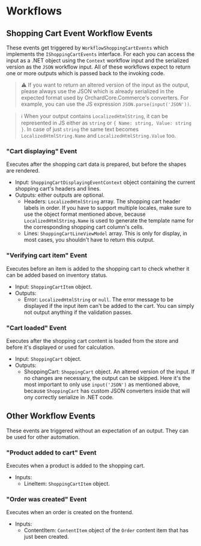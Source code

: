 # Workflows

## Shopping Cart Event Workflow Events

These events get triggered by `WorkflowShoppingCartEvents` which implements the `IShoppingCartEvents` interface. For each you can access the input as a .NET object using the `Context` workflow input and the serialized version as the `JSON` workflow input. All of these workflows expect to return one or more outputs which is passed back to the invoking code.

> ⚠ If you want to return an altered version of the input as the output, please always use the JSON which is already serialized in the expected format used by OrchardCore.Commerce's converters. For example, you can use the JS expression `JSON.parse(input('JSON'))`. <!-- markdownlint-disable-next-line MD028 -->

> ℹ When your output contains `LocalizedHtmlString`, it can be represented in JS either as `string` or `{ Name: string, Value: string }`. In case of just `string` the same text becomes `LocalizedHtmlString.Name` and `LocalizedHtmlString.Value` too.

### "Cart displaying" Event

Executes after the shopping cart data is prepared, but before the shapes are rendered.

- Input: `ShoppingCartDisplayingEventContext` object containing the current shopping cart's headers and lines.
- Outputs: either outputs are optional.
  - Headers: `LocalizedHtmlString` array. The shopping cart header labels in order. If you have to support multiple locales, make sure to use the object format mentioned above, because `LocalizedHtmlString.Name` is used to generate the template name for the corresponding shopping cart column's cells.
  - Lines: `ShoppingCartLineViewModel` array. This is only for display, in most cases, you shouldn't have to return this output.

### "Verifying cart item" Event

Executes before an item is added to the shopping cart to check whether it can be added based on inventory status.

- Input: `ShoppingCartItem` object.
- Outputs:
  - Error: `LocalizedHtmlString` or `null`. The error message to be displayed if the input item can't be added to the cart. You can simply not output anything if the validation passes.

### "Cart loaded" Event

Executes after the shopping cart content is loaded from the store and before it's displayed or used for calculation.

- Input: `ShoppingCart` object.
- Outputs:
  - ShoppingCart: `ShoppingCart` object. An altered version of the input. If no changes are necessary, the output can be skipped. Here it's the most important to only use `input('JSON')` as mentioned above, because `ShoppingCart` has custom JSON converters inside that will ony correctly serialize in .NET code.

## Other Workflow Events

These events are triggered without an expectation of an output. They can be used for other automation.

### "Product added to cart" Event

Executes when a product is added to the shopping cart.

- Inputs:
  - LineItem: `ShoppingCartItem` object.

### "Order was created" Event

Executes when an order is created on the frontend.

- Inputs:
  - ContentItem: `ContentItem` object of the `Order` content item that has just been created.
